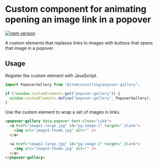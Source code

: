 # Custom component for animating opening an image link in a popover

[![npm version](https://badge.fury.io/js/@itemconsulting%2Fpopover-gallery.svg)](https://badge.fury.io/js/@itemconsulting%2Fpopover-gallery)

A custom elements that replaces links to images with buttons that opens that image in a popover.

## Usage

Register the custom element with JavaScript.

```javascript
import PopoverGallery from "@itemconsulting/popover-gallery";

if (!window.customElements.get("popover-gallery")) {
  window.customElements.define("popover-gallery", PopoverGallery);
}
```

Use the custom element to wrap a set of images in links.

```html
<popover-gallery data-popover-text-close="Lukk">
  <a href="image1-large.jpg" id="pg-image-1" target="_blank">
    <img src="image1-thumb.jpg" alt="" />
  </a>

  <a href="image2-large.jpg" id="pg-image-2" target="_blank">
    <img src="image2-thumb.jpg" alt="" />
  </a>
</popover-gallery>
```
